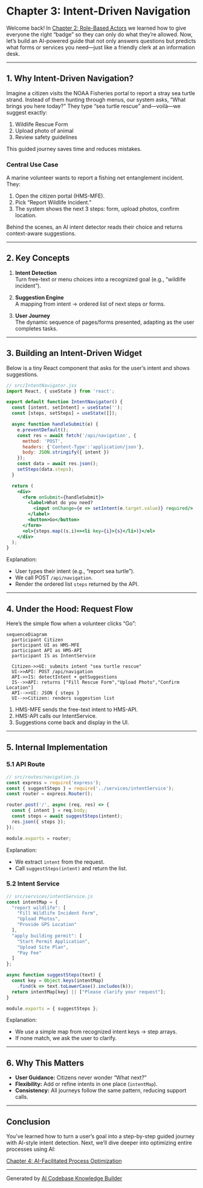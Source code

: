 # Chapter 3: Intent-Driven Navigation

Welcome back! In [Chapter 2: Role-Based Actors](02_role_based_actors_.md) we learned how to give everyone the right “badge” so they can only do what they’re allowed. Now, let’s build an AI-powered guide that not only answers questions but predicts what forms or services you need—just like a friendly clerk at an information desk.

---

## 1. Why Intent-Driven Navigation?

Imagine a citizen visits the NOAA Fisheries portal to report a stray sea turtle strand. Instead of them hunting through menus, our system asks, “What brings you here today?” They type “sea turtle rescue” and—voilà—we suggest exactly:

1. Wildlife Rescue Form  
2. Upload photo of animal  
3. Review safety guidelines  

This guided journey saves time and reduces mistakes.

### Central Use Case

A marine volunteer wants to report a fishing net entanglement incident. They:

1. Open the citizen portal (HMS-MFE).  
2. Pick “Report Wildlife Incident.”  
3. The system shows the next 3 steps: form, upload photos, confirm location.

Behind the scenes, an AI intent detector reads their choice and returns context-aware suggestions.

---

## 2. Key Concepts

1. **Intent Detection**  
   Turn free-text or menu choices into a recognized goal (e.g., “wildlife incident”).

2. **Suggestion Engine**  
   A mapping from intent → ordered list of next steps or forms.

3. **User Journey**  
   The dynamic sequence of pages/forms presented, adapting as the user completes tasks.

---

## 3. Building an Intent-Driven Widget

Below is a tiny React component that asks for the user’s intent and shows suggestions.

```jsx
// src/IntentNavigator.jsx
import React, { useState } from 'react';

export default function IntentNavigator() {
  const [intent, setIntent] = useState('');
  const [steps, setSteps] = useState([]);

  async function handleSubmit(e) {
    e.preventDefault();
    const res = await fetch('/api/navigation', {
      method: 'POST',
      headers: {'Content-Type':'application/json'},
      body: JSON.stringify({ intent })
    });
    const data = await res.json();
    setSteps(data.steps);
  }

  return (
    <div>
      <form onSubmit={handleSubmit}>
        <label>What do you need? 
          <input onChange={e => setIntent(e.target.value)} required/>
        </label>
        <button>Go</button>
      </form>
      <ol>{steps.map((s,i)=><li key={i}>{s}</li>)}</ol>
    </div>
  );
}
```

Explanation:
- User types their intent (e.g., “report sea turtle”).  
- We call POST `/api/navigation`.  
- Render the ordered list `steps` returned by the API.

---

## 4. Under the Hood: Request Flow

Here’s the simple flow when a volunteer clicks “Go”:

```mermaid
sequenceDiagram
  participant Citizen
  participant UI as HMS-MFE
  participant API as HMS-API
  participant IS as IntentService

  Citizen->>UI: submits intent "sea turtle rescue"
  UI->>API: POST /api/navigation
  API->>IS: detectIntent + getSuggestions
  IS-->>API: returns ["Fill Rescue Form","Upload Photo","Confirm Location"]
  API-->>UI: JSON { steps }
  UI-->>Citizen: renders suggestion list
```

1. HMS-MFE sends the free-text intent to HMS-API.  
2. HMS-API calls our IntentService.  
3. Suggestions come back and display in the UI.

---

## 5. Internal Implementation

### 5.1 API Route

```js
// src/routes/navigation.js
const express = require('express');
const { suggestSteps } = require('../services/intentService');
const router = express.Router();

router.post('/', async (req, res) => {
  const { intent } = req.body;
  const steps = await suggestSteps(intent);
  res.json({ steps });
});

module.exports = router;
```

Explanation:
- We extract `intent` from the request.  
- Call `suggestSteps(intent)` and return the list.

### 5.2 Intent Service

```js
// src/services/intentService.js
const intentMap = {
  "report wildlife": [
    "Fill Wildlife Incident Form",
    "Upload Photos",
    "Provide GPS Location"
  ],
  "apply building permit": [
    "Start Permit Application",
    "Upload Site Plan",
    "Pay Fee"
  ]
};

async function suggestSteps(text) {
  const key = Object.keys(intentMap)
    .find(k => text.toLowerCase().includes(k));
  return intentMap[key] || ["Please clarify your request"];
}

module.exports = { suggestSteps };
```

Explanation:
- We use a simple map from recognized intent keys → step arrays.  
- If none match, we ask the user to clarify.

---

## 6. Why This Matters

- **User Guidance:** Citizens never wonder “What next?”  
- **Flexibility:** Add or refine intents in one place (`intentMap`).  
- **Consistency:** All journeys follow the same pattern, reducing support calls.

---

## Conclusion

You’ve learned how to turn a user’s goal into a step-by-step guided journey with AI-style intent detection. Next, we’ll dive deeper into optimizing entire processes using AI:

[Chapter 4: AI-Facilitated Process Optimization](04_ai_facilitated_process_optimization_.md)

---

Generated by [AI Codebase Knowledge Builder](https://github.com/The-Pocket/Tutorial-Codebase-Knowledge)
